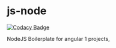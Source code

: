 js-node
=======

[![Codacy Badge](https://api.codacy.com/project/badge/Grade/2f17824e34b04170926d068758eadd12)](https://www.codacy.com/app/rehrumesh/js-node?utm_source=github.com&amp;utm_medium=referral&amp;utm_content=djclans/js-node&amp;utm_campaign=Badge_Grade)

NodeJS Boilerplate for angular 1 projects,
